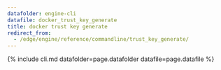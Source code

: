 ```yaml
---
datafolder: engine-cli
datafile: docker_trust_key_generate
title: docker trust key generate
redirect_from:
  - /edge/engine/reference/commandline/trust_key_generate/
---
```

<!--
This page is automatically generated from Docker's source code. If you want to
suggest a change to the text that appears here, open a ticket or pull request
in the source repository on GitHub:

https://github.com/docker/cli
-->

{% include cli.md datafolder=page.datafolder datafile=page.datafile %}
